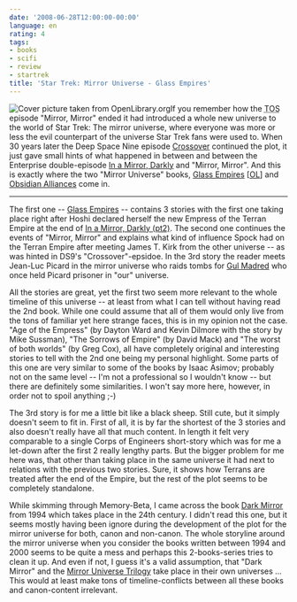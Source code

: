 ```yaml
---
date: '2008-06-28T12:00:00-00:00'
language: en
rating: 4
tags:
- books
- scifi
- review
- startrek
title: 'Star Trek: Mirror Universe - Glass Empires'
---
```



<img src="/media/2008/glassempire.jpg" alt="Cover picture taken from OpenLibrary.org" class="left" />If you remember how the <abbr title="The Original Series">TOS</abbr> episode "Mirror, Mirror" ended it had introduced a whole new universe to the world of Star Trek: The mirror universe, where everyone was more or less the evil counterpart of the universe Star Trek fans were used to. When 30 years later the Deep Space Nine episode [Crossover](http://memory-alpha.org/en/wiki/Crossover_(episode)) continued the plot, it just gave small hints of what happened in between and between the Enterprise double-episode [In a Mirror, Darkly](http://memory-alpha.org/en/wiki/In_a_Mirror%2C_Darkly_%28episode%29) and "Mirror, Mirror". And this is exactly where the two "Mirror Universe" books, [Glass Empires](http://www.amazon.com/Star-Trek-Mirror-Universe-Empires/dp/1416524592/) [[OL](http://openlibrary.org/b/OL8457081M)] and [Obsidian Alliances](http://www.amazon.com/Obsidian-Alliances-Star-Mirror-Universe/dp/1416524711/) come in. 

-------------------------------

The first one -- [Glass Empires](http://openlibrary.org/b/OL8457081M) -- contains 3 stories with the first one taking place right after Hoshi declared herself the new Empress of the Terran Empire at the end of [In a Mirror, Darkly (pt2)](http://memory-alpha.org/en/wiki/In_a_Mirror%2C_Darkly%2C_Part_II_%28episode%29). The second one continues the events of "Mirror, Mirror" and explains what kind of influence Spock had on the Terran Empire after meeting James T. Kirk from the other universe -- as was hinted in DS9's "Crossover"-epsidoe. In the 3rd story the reader meets Jean-Luc Picard in the mirror universe who raids tombs for [Gul Madred](http://memory-alpha.org/en/wiki/Madred) who once held Picard prisoner in "our" universe.

All the stories are great, yet the first two seem more relevant to the whole timeline of this universe -- at least from what I can tell without having read the 2nd book. While one could assume that all of them would only live from the tons of familiar yet here strange faces, this is in my opinion not the case. "Age of the Empress" (by Dayton Ward and Kevin Dilmore with the story by Mike Sussman), "The Sorrows of Empire" (by David Mack) and "The worst of both worlds" (by Greg Cox), all have completely original and interesting stories to tell with the 2nd one being my personal highlight. Some parts of this one are very similar to some of the books by Isaac Asimov; probably not on the same level -- I'm not a professional so I wouldn't know -- but there are definitely some similarities. I won't say more here, however, in order not to spoil anything ;-)

The 3rd story is for me a little bit like a black sheep. Still cute, but it simply doesn't seem to fit in. First of all, it is by far the shortest of the 3 stories and also doesn't really have all that much content. In length it felt very comparable to a single Corps of Engineers short-story which was for me a let-down after the first 2 really lengthy parts. But the bigger problem for me here was, that other than taking place in the same universe it had next to relations with the previous two stories. Sure, it shows how Terrans are treated after the end of the Empire, but the rest of the plot seems to be completely standalone. 

While skimming through Memory-Beta, I came across the book [Dark Mirror](http://startrek.wikia.com/wiki/Dark_Mirror) from 1994 which takes place in the 24th century. I didn't read this one, but it seems mostly having been ignore during the development of the plot for the mirror universe for both, canon and non-canon. The whole storyline around the mirror universe when you consider the books written between 1994 and 2000 seems to be quite a mess and perhaps this 2-books-series tries to clean it up. And even if not, I guess it's a valid assumption, that "Dark Mirror" and the [Mirror Universe Trilogy](http://startrek.wikia.com/wiki/Mirror_Universe_Trilogy) take place in their own universes ... This would at least make tons of timeline-conflicts between all these books and canon-content irrelevant.
